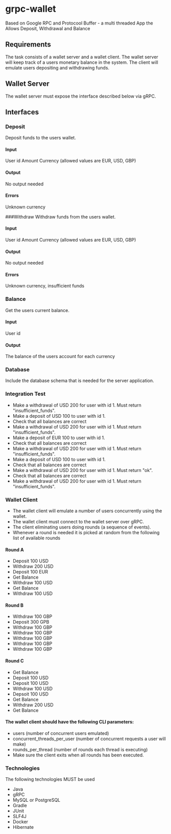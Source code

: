 # grpc-wallet
Based on Google RPC and Protocool Buffer - a multi threaded App the Allows Deposit, Withdrawal and Balance


## Requirements
The task consists of a wallet server and a wallet client. The wallet server will keep track of a users monetary balance in the system. The client will emulate users depositing and withdrawing funds.

## Wallet Server
The wallet server must expose the interface described below via gRPC.

## Interfaces
### Deposit
Deposit funds to the users wallet.

#### Input
User id
Amount
Currency (allowed values are EUR, USD, GBP)
#### Output
No output needed
#### Errors
Unknown currency

###Withdraw
Withdraw funds from the users wallet.

#### Input
User id
Amount
Currency (allowed values are EUR, USD, GBP)
#### Output
No output needed
#### Errors
Unknown currency, insufficient funds
### Balance
Get the users current balance.

#### Input
User id
#### Output
The balance of the users account for each currency

### Database
Include the database schema that is needed for the server application.

### Integration Test
* Make a withdrawal of USD 200 for user with id 1. Must return "insufficient_funds".
* Make a deposit of USD 100 to user with id 1.
* Check that all balances are correct
* Make a withdrawal of USD 200 for user with id 1. Must return "insufficient_funds".
* Make a deposit of EUR 100 to user with id 1.
* Check that all balances are correct
* Make a withdrawal of USD 200 for user with id 1. Must return "insufficient_funds".
* Make a deposit of USD 100 to user with id 1.
* Check that all balances are correct
* Make a withdrawal of USD 200 for user with id 1. Must return "ok".
* Check that all balances are correct
* Make a withdrawal of USD 200 for user with id 1. Must return "insufficient_funds".

### Wallet Client
* The wallet client will emulate a number of users concurrently using the wallet. 
* The wallet client must connect to the wallet server over gRPC. 
* The client eliminating users doing rounds (a sequence of events). 
* Whenever a round is needed it is picked at random from the following list of available rounds

#### Round A
* Deposit 100 USD
* Withdraw 200 USD
* Deposit 100 EUR
* Get Balance
* Withdraw 100 USD
* Get Balance
* Withdraw 100 USD
#### Round B
* Withdraw 100 GBP
* Deposit 300 GPB
* Withdraw 100 GBP
* Withdraw 100 GBP
* Withdraw 100 GBP
* Withdraw 100 GBP
* Withdraw 100 GBP
#### Round C
* Get Balance
* Deposit 100 USD
* Deposit 100 USD
* Withdraw 100 USD
* Depsoit 100 USD
* Get Balance
* Withdraw 200 USD
* Get Balance

#### The wallet client should have the following CLI parameters:

* users (number of concurrent users emulated)
* concurrent_threads_per_user (number of concurrent requests a user will make)
* rounds_per_thread (number of rounds each thread is executing)
* Make sure the client exits when all rounds has been executed.

### Technologies
The following technologies MUST be used

* Java
* gRPC
* MySQL or PostgreSQL
* Gradle
* JUnit
* SLF4J
* Docker
* Hibernate
